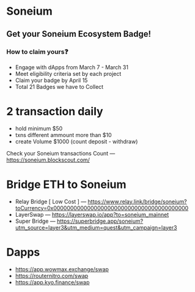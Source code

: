 # Soneium
## Get your Soneium Ecosystem Badge!

### How to claim yours❓ 
- Engage with dApps from March 7 - March 31
- Meet eligibility criteria set by each project
- Claim your badge by April 15
- Total 21 Badges we have to Collect

# 2 transaction daily

- hold minimum $50
- txns different ammount more than $10
- create Volume $1000 (count deposit - withdraw)

Check your Soneium transactions Count — https://soneium.blockscout.com/

 # Bridge ETH to Soneium

- Relay Bridge [ Low Cost ] — https://www.relay.link/bridge/soneium?toCurrency=0x0000000000000000000000000000000000000000
- LayerSwap — https://layerswap.io/app?to=soneium_mainnet
- Super Bridge — https://superbridge.app/soneium?utm_source=layer3&utm_medium=quest&utm_campaign=layer3

# Dapps

- https://app.wowmax.exchange/swap
- https://routernitro.com/swap
- https://app.kyo.finance/swap
